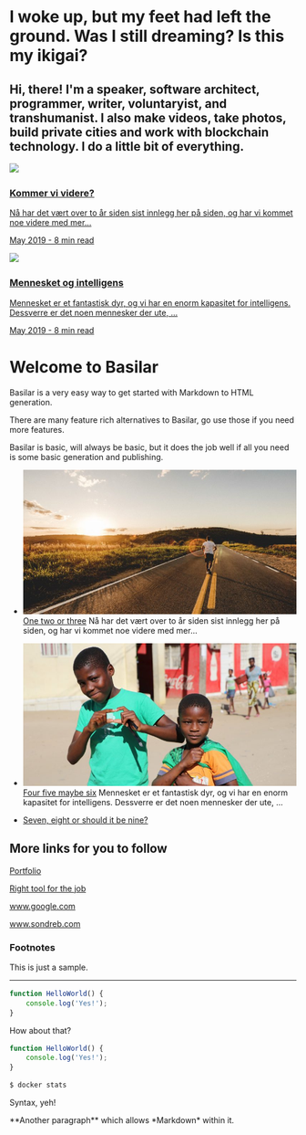 # I woke up, but my feet had left the ground. Was I still dreaming? Is this my ikigai?

## Hi, there! I'm a speaker, software architect, programmer, writer, voluntaryist, and transhumanist. I also make videos, take photos, build private cities and work with blockchain technology. I do a little bit of everything.

<!-- This structure is easier to just do with HTML. -->
<a class="post" href="portfolio.md">
    <div class="thumbnail"><img src="https://utenstat.no/wp-content/uploads/2019/06/runner-768x405.jpg"></div>
    <div class="abstract">
        <h3>Kommer vi videre?</h3>
        <p class="p1">Nå har det vært over to år siden sist innlegg her på siden, og har vi kommet noe videre
            med
            mer...</p>
        <p class="date">May 2019 - 8 min read</p>
    </div>
</a>

<a class="post" href="portfolio.md">
    <div class="thumbnail"><img src="http://utenstat.no/wp-content/uploads/2016/11/boys-768x400.jpg"></div>
    <div class="abstract">
        <h3>Mennesket og intelligens</h3>
        <p class="p1">Mennesket er et fantastisk dyr, og vi har en enorm kapasitet for intelligens. Dessverre er
            det
            noen
            mennesker der ute, ...</p>
        <p class="date">May 2019 - 8 min read</p>
    </div>
</a>




# Welcome to Basilar

Basilar is a very easy way to get started with Markdown to HTML generation.

There are many feature rich alternatives to Basilar, go use those if you need more features.

Basilar is basic, will always be basic, but it does the job well if all you need is some basic generation and publishing.

* [![](images/runner-768x405.jpg) One two or three](portfolio.md)
  Nå har det vært over to år siden sist innlegg her på siden, og har vi kommet noe videre med mer...

* [![](images/boys-768x400.jpg) Four five maybe six](portfolio.md) Mennesket er et fantastisk dyr, og vi har en enorm kapasitet for intelligens. Dessverre er det noen mennesker der ute, ...

* [Seven, eight or should it be nine?](portfolio.md)


## More links for you to follow

[Portfolio](portfolio.md)

[Right tool for the job](right-tool-for-the-job/index.md)

www.google.com

www.sondreb.com

### Footnotes

This is just a sample.

---

```js
function HelloWorld() {
    console.log('Yes!');
}
```

How about that?

```javascript
function HelloWorld() {
    console.log('Yes!');
}
```


```sh
$ docker stats
```

Syntax, yeh!

<p class='specialParagraph' markdown='1'>
**Another paragraph** which allows *Markdown* within it.
</p>